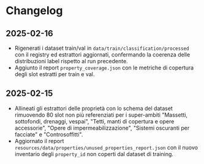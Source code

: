 # Changelog

## 2025-02-16
- Rigenerati i dataset train/val in `data/train/classification/processed` con il registry ed estrattori aggiornati, confermando la coerenza delle distribuzioni label rispetto al run precedente.
- Aggiunto il report `property_coverage.json` con le metriche di copertura degli slot estratti per train e val.

## 2025-02-15
- Allineati gli estrattori delle proprietà con lo schema del dataset rimuovendo 80 slot non più referenziati per i super-ambiti "Massetti, sottofondi, drenaggi, vespai", "Tetti, manti di copertura e opere accessorie", "Opere di impermeabilizzazione", "Sistemi oscuranti per facciate" e "Controsoffitti".
- Aggiornato il report `resources/data/properties/unused_properties_report.json` con il nuovo inventario degli `property_id` non coperti dal dataset di training.
